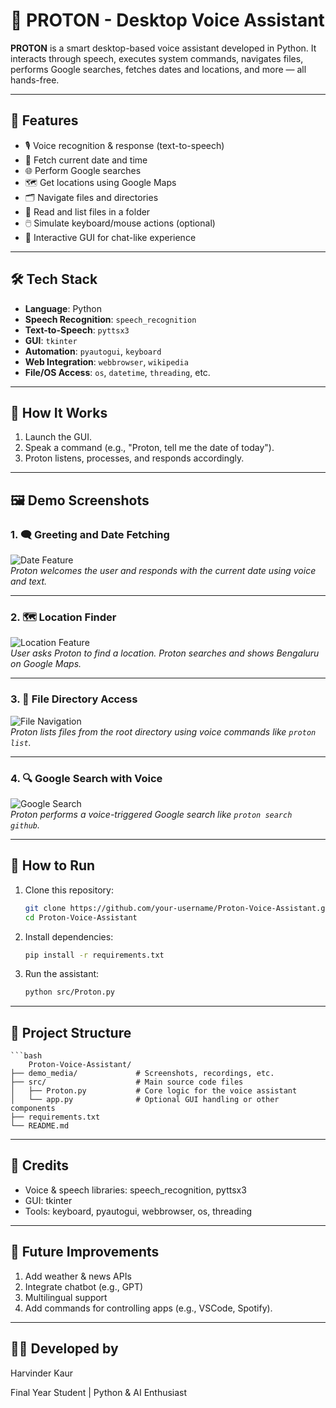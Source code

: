 # 🧠 PROTON - Desktop Voice Assistant

**PROTON** is a smart desktop-based voice assistant developed in Python. It interacts through speech, executes system commands, navigates files, performs Google searches, fetches dates and locations, and more — all hands-free.

---

## 🌟 Features

- 🎙️ Voice recognition & response (text-to-speech)
- 📅 Fetch current date and time
- 🌐 Perform Google searches
- 🗺️ Get locations using Google Maps
- 🗂️ Navigate files and directories
- 📂 Read and list files in a folder
- 🖱️ Simulate keyboard/mouse actions (optional)
- 🎯 Interactive GUI for chat-like experience

---

## 🛠️ Tech Stack

- **Language**: Python
- **Speech Recognition**: `speech_recognition`
- **Text-to-Speech**: `pyttsx3`
- **GUI**: `tkinter`
- **Automation**: `pyautogui`, `keyboard`
- **Web Integration**: `webbrowser`, `wikipedia`
- **File/OS Access**: `os`, `datetime`, `threading`, etc.

---

## 🧪 How It Works

1. Launch the GUI.
2. Speak a command (e.g., "Proton, tell me the date of today").
3. Proton listens, processes, and responds accordingly.

---

## 🖼️ Demo Screenshots

### 1. 🗨️ Greeting and Date Fetching  
![Date Feature](./Screenshot%20(255).png)  
*Proton welcomes the user and responds with the current date using voice and text.*

---

### 2. 🗺️ Location Finder  
![Location Feature](./Screenshot%20(257).png)  
*User asks Proton to find a location. Proton searches and shows Bengaluru on Google Maps.*

---

### 3. 📂 File Directory Access  
![File Navigation](./Screenshot%20(258).png)  
*Proton lists files from the root directory using voice commands like `proton list`.*

---

### 4. 🔍 Google Search with Voice  
![Google Search](./Screenshot%20(256).png)  
*Proton performs a voice-triggered Google search like `proton search github`.*

---

## 🚀 How to Run

1. Clone this repository:
   ```bash
   git clone https://github.com/your-username/Proton-Voice-Assistant.git
   cd Proton-Voice-Assistant

2. Install dependencies:
   ```bash
   pip install -r requirements.txt

3. Run the assistant:
   ```bash
   python src/Proton.py
---
## 📁 Project Structure
    ```bash
        Proton-Voice-Assistant/
    ├── demo_media/             # Screenshots, recordings, etc.
    ├── src/                    # Main source code files
    │   ├── Proton.py           # Core logic for the voice assistant
    │   └── app.py              # Optional GUI handling or other components
    ├── requirements.txt
    └── README.md
---

##  🙌 Credits
- Voice & speech libraries: speech_recognition, pyttsx3
- GUI: tkinter
- Tools: keyboard, pyautogui, webbrowser, os, threading

---

## 📌 Future Improvements

1. Add weather & news APIs
2. Integrate chatbot (e.g., GPT)
3. Multilingual support
4. Add commands for controlling apps (e.g., VSCode, Spotify).
---

## 🧑‍💻 Developed by

Harvinder Kaur

Final Year Student | Python & AI Enthusiast


